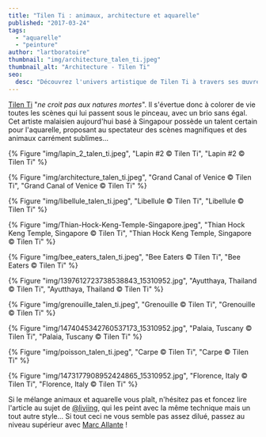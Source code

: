 ```yaml
---
title: "Tilen Ti : animaux, architecture et aquarelle"
published: "2017-03-24"
tags: 
  - "aquarelle"
  - "peinture"
author: "lartboratoire"
thumbnail: "img/architecture_talen_ti.jpeg"
thumbnail_alt: "Architecture - Tilen Ti"
seo:
  desc: "Découvrez l'univers artistique de Tilen Ti à travers ses œuvres mêlant animaux, architecture et aquarelle."
---
```


[Tilen Ti](https://www.instagram.com/tilenti/) "*ne croit pas aux natures mortes*". Il s'évertue donc à colorer de vie toutes les scènes qui lui passent sous le pinceau, avec un brio sans égal. Cet artiste malaisien aujourd'hui basé à Singapour possède un talent certain pour l'aquarelle, proposant au spectateur des scènes magnifiques et des animaux carrément sublimes...

{% Figure "img/lapin_2_talen_ti.jpeg", "Lapin #2 © Tilen Ti", "Lapin #2 © Tilen Ti" %}

{% Figure "img/architecture_talen_ti.jpeg", "Grand Canal of Venice © Tilen Ti", "Grand Canal of Venice © Tilen Ti" %}

{% Figure "img/libellule_talen_ti.jpeg", "Libellule © Tilen Ti", "Libellule © Tilen Ti" %}

{% Figure "img/Thian-Hock-Keng-Temple-Singapore.jpeg", "Thian Hock Keng Temple, Singapore © Tilen Ti", "Thian Hock Keng Temple, Singapore © Tilen Ti" %}

{% Figure "img/bee_eaters_talen_ti.jpeg", "Bee Eaters © Tilen Ti", "Bee Eaters © Tilen Ti" %}

{% Figure "img/1397612723738538843_15310952.jpg", "Ayutthaya, Thailand © Tilen Ti", "Ayutthaya, Thailand © Tilen Ti" %}

{% Figure "img/grenouille_talen_ti.jpeg", "Grenouille © Tilen Ti", "Grenouille © Tilen Ti" %}

{% Figure "img/1474045342760537173_15310952.jpg", "Palaia, Tuscany © Tilen Ti", "Palaia, Tuscany © Tilen Ti" %}

{% Figure "img/poisson_talen_ti.jpeg", "Carpe © Tilen Ti", "Carpe © Tilen Ti" %}

{% Figure "img/1473177908952424865_15310952.jpg", "Florence, Italy © Tilen Ti", "Florence, Italy © Tilen Ti" %}

Si le mélange animaux et aquarelle vous plaît, n'hésitez pas et foncez lire l'article au sujet de [@liviing](/aquarelle-chats-liviing/), qui les peint avec la même technique mais un tout autre style... Si tout ceci ne vous semble pas assez dilué, passez au niveau supérieur avec [Marc Allante](/marc-allante-animaux-couleurs/) !
